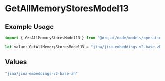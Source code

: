 # GetAllMemoryStoresModel13

## Example Usage

```typescript
import { GetAllMemoryStoresModel13 } from "@orq-ai/node/models/operations";

let value: GetAllMemoryStoresModel13 = "jina/jina-embeddings-v2-base-zh";
```

## Values

```typescript
"jina/jina-embeddings-v2-base-zh"
```